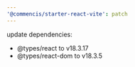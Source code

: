 ```yaml
---
'@commencis/starter-react-vite': patch
---
```


update dependencies:

- @types/react to v18.3.17
- @types/react-dom to v18.3.5
